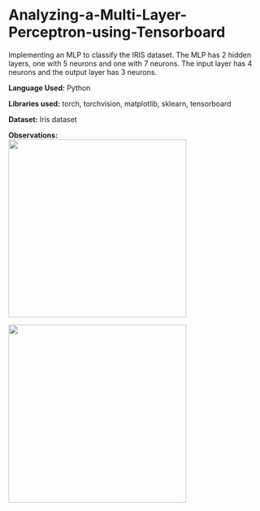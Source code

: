 # Analyzing-a-Multi-Layer-Perceptron-using-Tensorboard

Implementing an MLP to classify the IRIS dataset. The MLP has 2 hidden layers, one with 5 neurons and one with 7 neurons. The input layer has 4 neurons and the output layer has 3 neurons.

**Language Used:** Python

**Libraries used:** torch, torchvision, matplotlib, sklearn, tensorboard

**Dataset:** Iris dataset

**Observations:** \
<img src=https://github.com/Manaswi-Vichare/Analyzing-a-Multi-Layer-Perceptron-using-Tensorboard/assets/83514527/a3d18b7d-1222-45da-9b54-021e4abd0b6f, width=350>

<img src=https://github.com/Manaswi-Vichare/Analyzing-a-Multi-Layer-Perceptron-using-Tensorboard/assets/83514527/21117460-5f17-4c6d-a4de-f8da72193a10, width=350>



